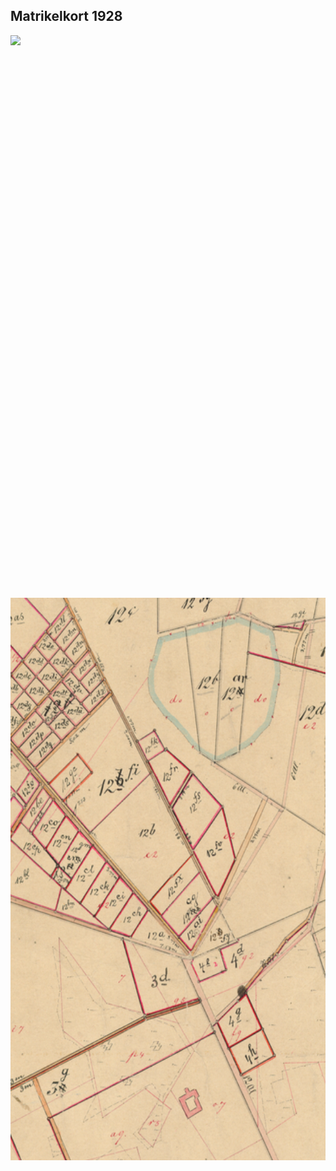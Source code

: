 ## Matrikelkort 1928

<img src="bilag/Matr1928.jpg" height="900" style="float:left;">
<img src="bilag/MatrHess1928Udsnit.png" height="900" style="float:right;">
